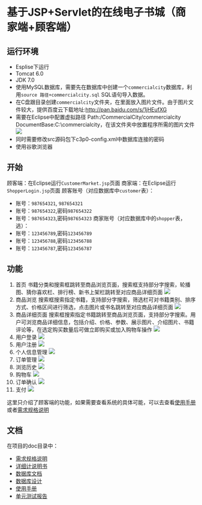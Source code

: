 # 基于JSP+Servlet的在线电子书城（商家端+顾客端）

## 运行环境
- Esplise下运行
- Tomcat 6.0
- JDK 7.0
- 使用MySQL数据库，需要先在数据库中创建一个`commercialcity`数据库，利用`source 路径+commercialcity.sql` SQL语句导入数据。
- 在C盘跟目录创建`commercialcity`文件夹，在里面放入图片文件。由于图片文件较大，提供百度云下载地址:http://pan.baidu.com/s/1jHEufXG
- 需要在Eclipse中配置虚拟路径 
Path:/CommercialCity/commercialcity
DocumentBase:C:\commercialcity，在该文件夹中放置程序所需的图片文件
![](./images/Snipaste_2019-03-26_10-35-43.png)
- 同时需要修改src源码包下c3p0-config.xml中数据库连接的密码
- 使用谷歌浏览器
## 开始
顾客端：在Eclipse运行`CustomerMarket.jsp`页面
商家端：在Eclipse运行`ShopperLogin.jsp`页面
顾客账号（对应数据库中`customer`表）：
- 账号：`987654321`, `987654321`
- 账号：`987654322`,密码`987654322`
- 账号：`987654323`,密码`987654323`
商家账号（对应数据库中的`shopper`表，逃）：
- 账号：`123456789`,密码`123456789`
- 账号：`123456788`,密码`123456788`
- 账号：`123456787`,密码`123456787`

## 功能
1. 首页
书籍分类和搜索框跳转至商品浏览页面，搜索框支持部分字搜索，轮播图、猜你喜欢栏、排行榜、新书上架栏跳转至对应商品详细页面
![](./images/1.png)
2. 商品浏览
搜索框搜索指定书籍，支持部分字搜索，筛选栏可对书籍类别、排序方式、价格区间进行筛选，点击图片或书名跳转至对应商品详细页面
![](./images/2.png)
3. 商品详细页面
搜索框搜索指定书籍跳转至商品浏览页面，支持部分字搜索。用户可浏览商品详细信息，包括介绍、价格、参数、展示图片、介绍图片、书籍评论等，在选定购买数量后可做立即购买或加入购物车操作
![](./images/3.png)
4. 用户登录
![](./images/4.png)
5. 用户注册
![](./images/5.png)
6. 个人信息管理
![](./images/6.png)
7. 订单管理
![](./images/7.png)
8. 浏览历史
![](./images/8.png)
9. 购物车
![](./images/9.png)
10. 订单确认
![](./images/10.png)
11. 支付
![](./images/11.png)

这里只介绍了顾客端的功能，如果需要查看系统的具体可能，可以去查看[使用手册](./docs/使用手册.doc)或者[需求规格说明](./docs/需求规格说明.doc)

## 文档
在项目的doc目录中：
- [需求规格说明](./docs/需求规格说明.doc)
- [详细计说明书](./docs/详细计说明书.doc)
- [数据库文档](./docs/数据库文档.docx)
- [数据库设计](./docs/数据库设计.doc)
- [使用手册](./docs/使用手册.doc)
- [单元测试报告](./docs/单元测试报告.doc)
